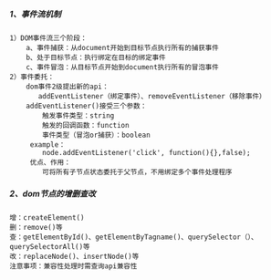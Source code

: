 ##### 1、事件流机制
    
    1）DOM事件流三个阶段：
        a、事件捕获：从document开始到目标节点执行所有的捕获事件
        b、处于目标节点：执行绑定在目标的绑定事件
        c、事件冒泡：从目标节点开始到document执行所有的冒泡事件
    2）事件委托：
        dom事件2级提出新的api：
           addEventListener（绑定事件）、removeEventListener（移除事件）
        addEventListener()接受三个参数：
            触发事件类型：string
            触发的回调函数：function
            事件类型（冒泡or捕获）：boolean
         example：
            node.addEventListener('click', function(){},false); 
         优点、作用： 
            可将所有子节点状态委托于父节点，不用绑定多个事件处理程序

##### 2、dom节点的增删查改

    增：createElement()
    删：remove()等
    查：getElementById()、getElementByTagname()、querySelector（）、querySelectorAll()等
    改：replaceNode()、insertNode()等
    注意事项：兼容性处理时需查询api兼容性
    